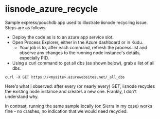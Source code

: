 # iisnode_azure_recycle
Sample express/pouchdb app used to illustrate iisnode recycling issue. Steps are as follows:

- Deploy the code as is to an azure app service slot.
- Open Process Explorer, either in the Azure dashboard or in Kudu.
    - Your job is to, after each command, refresh the process list and observe any changes to the running node instance's details, especially PID.
- Using a curl command to get all dbs (as shown below), grab a list of all dbs.
```
curl -X GET https://<mysite>.azurewebsites.net/_all_dbs
```

Here's what I observed: after every (or nearly every) GET, iisnode recycles the existing node instance and creates a new one. Frankly, I don't understand why.

In contrast, running the same sample locally (on Sierra in my case) works fine - no crashes, no indication that we would need recycled.
